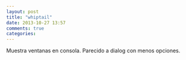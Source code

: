 ```yaml
---
layout: post
title: "whiptail"
date: 2013-10-27 13:57
comments: true
categories: 
---
```

Muestra ventanas en consola. Parecido a dialog con menos opciones.

